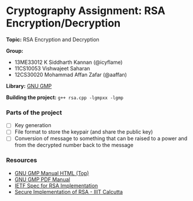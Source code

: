 # Cryptography Assignment: RSA Encryption/Decryption

**Topic:** RSA Encryption and Decryption

**Group:** 

- 13ME33012 K Siddharth Kannan (@icyflame)
- 11CS10053 Vishwajeet Saharan
- 12CS30020 Mohammad Affan Zafar (@aaffan)

**Library:** [GNU GMP](https://gmplib.org/)

**Building the project:** `g++ rsa.cpp -lgmpxx -lgmp`

### Parts of the project

- [ ] Key generation
- [ ] File format to store the keypair (and share the public key)
- [ ] Conversion of message to something that can be raised to a power and from
		the decrypted number back to the message

### Resources

- [GNU GMP Manual HTML (Top)](https://gmplib.org/manual/)
- [GNU GMP PDF Manual](https://gmplib.org/gmp-man-6.1.1.pdf)
- [IETF Spec for RSA Implementation](https://tools.ietf.org/html/rfc3447)
- [Secure Implementation of RSA - IIIT Calcutta](http://alumni.cs.ucr.edu/~anirban/Anir%20-%20NCW03.pdf)
